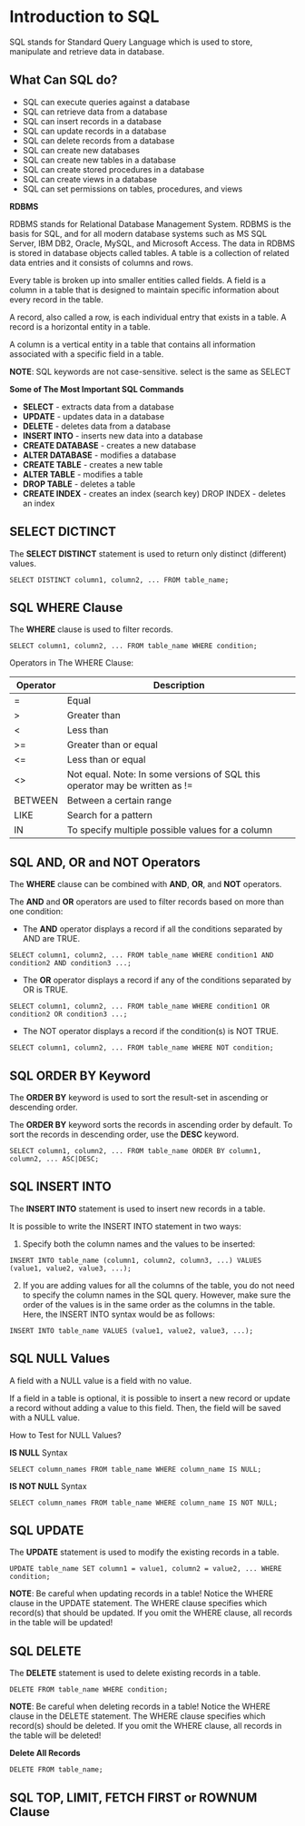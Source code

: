 # Introduction to SQL

SQL stands for Standard Query Language which is used to store, manipulate and retrieve data in database.

## What Can SQL do?

- SQL can execute queries against a database
- SQL can retrieve data from a database
- SQL can insert records in a database
- SQL can update records in a database
- SQL can delete records from a database
- SQL can create new databases
- SQL can create new tables in a database
- SQL can create stored procedures in a database
- SQL can create views in a database
- SQL can set permissions on tables, procedures, and views

**RDBMS**

RDBMS stands for Relational Database Management System. RDBMS is the basis for SQL, and for all modern database systems such as MS SQL Server, IBM DB2, Oracle, MySQL, and Microsoft Access. The data in RDBMS is stored in database objects called tables. A table is a collection of related data entries and it consists of columns and rows.

Every table is broken up into smaller entities called fields. A field is a column in a table that is designed to maintain specific information about every record in the table.

A record, also called a row, is each individual entry that exists in a table. A record is a horizontal entity in a table.

A column is a vertical entity in a table that contains all information associated with a specific field in a table.

**NOTE**: SQL keywords are not case-sensitive. select is the same as SELECT

**Some of The Most Important SQL Commands**

- **SELECT** - extracts data from a database
- **UPDATE** - updates data in a database
- **DELETE** - deletes data from a database
- **INSERT INTO** - inserts new data into a database
- **CREATE DATABASE** - creates a new database
- **ALTER DATABASE** - modifies a database
- **CREATE TABLE** - creates a new table
- **ALTER TABLE** - modifies a table
- **DROP TABLE** - deletes a table
- **CREATE INDEX** - creates an index (search key)
DROP INDEX - deletes an index

## SELECT DICTINCT

The **SELECT DISTINCT** statement is used to return only distinct (different) values.
```
SELECT DISTINCT column1, column2, ... FROM table_name;
```
## SQL WHERE Clause

The **WHERE** clause is used to filter records.

```
SELECT column1, column2, ... FROM table_name WHERE condition;
```
Operators in The WHERE Clause:

| Operator | Description |
| -------- | ----------- |
| = | Equal |
| > | Greater than |
| < | Less than |
| >= | Greater than or equal |
| <= | Less than or equal |
| <> | Not equal. Note: In some versions of SQL this operator may be written as != |
| BETWEEN | Between a certain range |
| LIKE | Search for a pattern |
| IN | To specify multiple possible values for a column |


## SQL AND, OR and NOT Operators

The **WHERE** clause can be combined with **AND**, **OR**, and **NOT** operators.

The **AND** and **OR** operators are used to filter records based on more than one condition:

- The **AND** operator displays a record if all the conditions separated by AND are TRUE.

```
SELECT column1, column2, ... FROM table_name WHERE condition1 AND condition2 AND condition3 ...;
```

- The **OR** operator displays a record if any of the conditions separated by OR is TRUE.

```
SELECT column1, column2, ... FROM table_name WHERE condition1 OR condition2 OR condition3 ...;
```

- The NOT operator displays a record if the condition(s) is NOT TRUE.

```
SELECT column1, column2, ... FROM table_name WHERE NOT condition;
```


## SQL ORDER BY Keyword

The **ORDER BY** keyword is used to sort the result-set in ascending or descending order.

The **ORDER BY** keyword sorts the records in ascending order by default. To sort the records in descending order, use the **DESC** keyword.

```
SELECT column1, column2, ... FROM table_name ORDER BY column1, column2, ... ASC|DESC;
```

## SQL INSERT INTO

The **INSERT INTO** statement is used to insert new records in a table.

It is possible to write the INSERT INTO statement in two ways:

1. Specify both the column names and the values to be inserted:

```
INSERT INTO table_name (column1, column2, column3, ...) VALUES (value1, value2, value3, ...);
```

2. If you are adding values for all the columns of the table, you do not need to specify the column names in the SQL query. However, make sure the order of the values is in the same order as the columns in the table. Here, the INSERT INTO syntax would be as follows:

```
INSERT INTO table_name VALUES (value1, value2, value3, ...);
```


## SQL NULL Values

A field with a NULL value is a field with no value.

If a field in a table is optional, it is possible to insert a new record or update a record without adding a value to this field. Then, the field will be saved with a NULL value.

How to Test for NULL Values?

**IS NULL** Syntax

```
SELECT column_names FROM table_name WHERE column_name IS NULL;
```

**IS NOT NULL** Syntax

```
SELECT column_names FROM table_name WHERE column_name IS NOT NULL;
```


## SQL UPDATE

The **UPDATE** statement is used to modify the existing records in a table.

```
UPDATE table_name SET column1 = value1, column2 = value2, ... WHERE condition;
```

**NOTE**: Be careful when updating records in a table! Notice the WHERE clause in the UPDATE statement. The WHERE clause specifies which record(s) that should be updated. If you omit the WHERE clause, all records in the table will be updated!


## SQL DELETE

The **DELETE** statement is used to delete existing records in a table.

```
DELETE FROM table_name WHERE condition;
```

**NOTE**: Be careful when deleting records in a table! Notice the WHERE clause in the DELETE statement. The WHERE clause specifies which record(s) should be deleted. If you omit the WHERE clause, all records in the table will be deleted!

**Delete All Records**

```
DELETE FROM table_name;
```

## SQL TOP, LIMIT, FETCH FIRST or ROWNUM Clause

